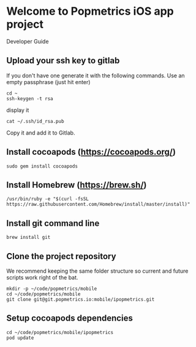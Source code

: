 # Welcome to Popmetrics iOS app project

Developer Guide

## Upload your ssh key to gitlab
If you don't have one generate it with the following commands. Use an empty passphrase (just hit enter)
``` 
cd ~
ssh-keygen -t rsa
```
display it
```
cat ~/.ssh/id_rsa.pub 
```
Copy it and add it to Gitlab.

## Install cocoapods (https://cocoapods.org/)
```
sudo gem install cocoapods
```

## Install Homebrew (https://brew.sh/)
```
/usr/bin/ruby -e "$(curl -fsSL https://raw.githubusercontent.com/Homebrew/install/master/install)"
```

## Install git command line
```
brew install git
```

## Clone the project repository 

We recommend keeping the same folder structure so current and future scripts work right of the bat.
```
mkdir -p ~/code/popmetrics/mobile
cd ~/code/popmetrics/mobile
git clone git@git.popmetrics.io:mobile/ipopmetrics.git
```

## Setup cocoapods dependencies

```
cd ~/code/popmetrics/mobile/ipopmetrics
pod update
```

